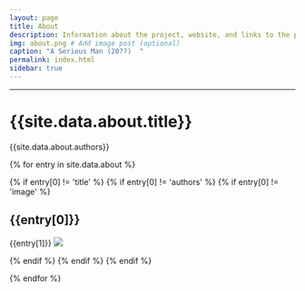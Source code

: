 ```yaml
---
layout: page
title: About
description: Information about the project, website, and links to the paper and SI
img: about.png # Add image post (optional)
caption: "A Serious Man (20??)  "
permalink: index.html
sidebar: true
---
```


---


# {{site.data.about.title}}
{{site.data.about.authors}}

{% for entry in site.data.about %}

{% if entry[0] != 'title' %}
{% if entry[0] != 'authors' %}
{% if entry[0] != 'image' %}

## {{entry[0]}}
{{entry[1]}}
<img src="{{site.url}}/{{site.baseurl}}/assets/img/{{entry[1].image}}" >

{% endif %}
{% endif %}
{% endif %}

{% endfor %}

